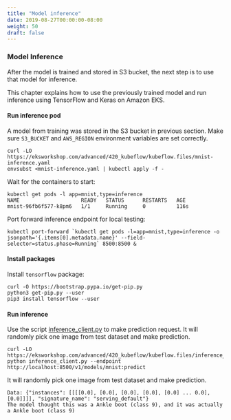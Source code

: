 ```yaml
---
title: "Model inference"
date: 2019-08-27T00:00:00-08:00
weight: 50
draft: false
---
```


### Model Inference

After the model is trained and stored in S3 bucket, the next step is to use that model for inference.

This chapter explains how to use the previously trained model and run inference using TensorFlow and Keras on Amazon EKS.

#### Run inference pod

A model from training was stored in the S3 bucket in previous section. Make sure `S3_BUCKET` and `AWS_REGION` environment variables are set correctly.

```
curl -LO https://eksworkshop.com/advanced/420_kubeflow/kubeflow.files/mnist-inference.yaml
envsubst <mnist-inference.yaml | kubectl apply -f -
```

Wait for the containers to start:

```
kubectl get pods -l app=mnist,type=inference
NAME                    READY   STATUS      RESTARTS   AGE
mnist-96fb6f577-k8pm6   1/1     Running     0          116s
```

Port forward inference endpoint for local testing:

```
kubectl port-forward `kubectl get pods -l=app=mnist,type=inference -o jsonpath='{.items[0].metadata.name}' --field-selector=status.phase=Running` 8500:8500 &
```

#### Install packages

Install `tensorflow` package:

```
curl -O https://bootstrap.pypa.io/get-pip.py
python3 get-pip.py --user
pip3 install tensorflow --user
```

#### Run inference


Use the script [inference_client.py](/advanced/420_kubeflow/kubeflow.files/inference_client.py) to make prediction request. It will randomly pick one image from test dataset and make prediction.

```
curl -LO https://eksworkshop.com/advanced/420_kubeflow/kubeflow.files/inference_client.py
python inference_client.py --endpoint http://localhost:8500/v1/models/mnist:predict
```

It will randomly pick one image from test dataset and make prediction.

```
Data: {"instances": [[[[0.0], [0.0], [0.0], [0.0], [0.0] ... 0.0], [0.0]]]], "signature_name": "serving_default"}
The model thought this was a Ankle boot (class 9), and it was actually a Ankle boot (class 9)
```
